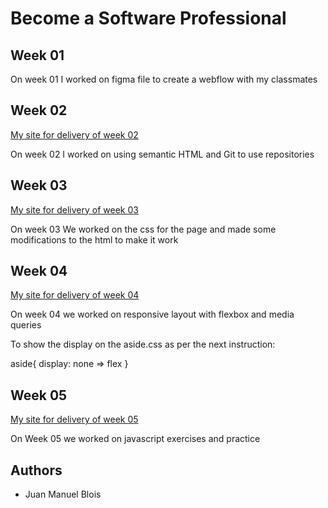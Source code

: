 # Become a Software Professional

## Week 01
On week 01 I worked on figma file to create a webflow with my classmates

## Week 02

[My site for delivery of week 02](https://juanmanuel-blois.github.io/BaSP-M2023/Week-02/Index.html)

On week 02 I worked on using semantic HTML and Git to use repositories

## Week 03

[My site for delivery of week 03](https://juanmanuel-blois.github.io/BaSP-M2023/Week-03/Index.html)

On week 03 We worked on the css for the page and made some modifications to the html to make it work

## Week 04

[My site for delivery of week 04](https://juanmanuel-blois.github.io/BaSP-M2023/Week-04/Index.html)

On week 04 we worked on responsive layout with flexbox and media queries

To show the display on the aside.css as per the next instruction:

aside{
    display: none => flex
}

## Week 05

[My site for delivery of week 05](https://juanmanuel-blois.github.io/BaSP-M2023/Week-05/Index.html)

On Week 05 we worked on javascript exercises and practice


## Authors
- Juan Manuel Blois
